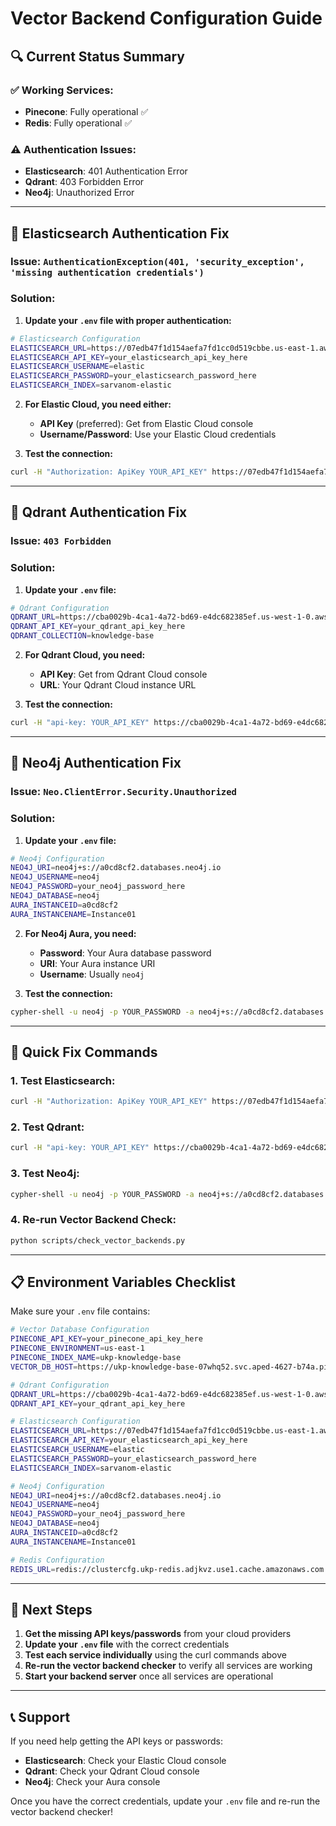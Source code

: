 # Vector Backend Configuration Guide

## 🔍 **Current Status Summary**

### ✅ **Working Services:**
- **Pinecone**: Fully operational ✅
- **Redis**: Fully operational ✅

### ⚠️ **Authentication Issues:**
- **Elasticsearch**: 401 Authentication Error
- **Qdrant**: 403 Forbidden Error  
- **Neo4j**: Unauthorized Error

---

## 🔧 **Elasticsearch Authentication Fix**

### **Issue:** `AuthenticationException(401, 'security_exception', 'missing authentication credentials')`

### **Solution:**

1. **Update your `.env` file with proper authentication:**

```bash
# Elasticsearch Configuration
ELASTICSEARCH_URL=https://07edb47f1d154aefa7fd1cc0d519cbbe.us-east-1.aws.found.io:443
ELASTICSEARCH_API_KEY=your_elasticsearch_api_key_here
ELASTICSEARCH_USERNAME=elastic
ELASTICSEARCH_PASSWORD=your_elasticsearch_password_here
ELASTICSEARCH_INDEX=sarvanom-elastic
```

2. **For Elastic Cloud, you need either:**
   - **API Key** (preferred): Get from Elastic Cloud console
   - **Username/Password**: Use your Elastic Cloud credentials

3. **Test the connection:**
```bash
curl -H "Authorization: ApiKey YOUR_API_KEY" https://07edb47f1d154aefa7fd1cc0d519cbbe.us-east-1.aws.found.io:443
```

---

## 🔧 **Qdrant Authentication Fix**

### **Issue:** `403 Forbidden`

### **Solution:**

1. **Update your `.env` file:**

```bash
# Qdrant Configuration
QDRANT_URL=https://cba0029b-4ca1-4a72-bd69-e4dc682385ef.us-west-1-0.aws.cloud.qdrant.io:6333
QDRANT_API_KEY=your_qdrant_api_key_here
QDRANT_COLLECTION=knowledge-base
```

2. **For Qdrant Cloud, you need:**
   - **API Key**: Get from Qdrant Cloud console
   - **URL**: Your Qdrant Cloud instance URL

3. **Test the connection:**
```bash
curl -H "api-key: YOUR_API_KEY" https://cba0029b-4ca1-4a72-bd69-e4dc682385ef.us-west-1-0.aws.cloud.qdrant.io:6333/collections
```

---

## 🔧 **Neo4j Authentication Fix**

### **Issue:** `Neo.ClientError.Security.Unauthorized`

### **Solution:**

1. **Update your `.env` file:**

```bash
# Neo4j Configuration
NEO4J_URI=neo4j+s://a0cd8cf2.databases.neo4j.io
NEO4J_USERNAME=neo4j
NEO4J_PASSWORD=your_neo4j_password_here
NEO4J_DATABASE=neo4j
AURA_INSTANCEID=a0cd8cf2
AURA_INSTANCENAME=Instance01
```

2. **For Neo4j Aura, you need:**
   - **Password**: Your Aura database password
   - **URI**: Your Aura instance URI
   - **Username**: Usually `neo4j`

3. **Test the connection:**
```bash
cypher-shell -u neo4j -p YOUR_PASSWORD -a neo4j+s://a0cd8cf2.databases.neo4j.io
```

---

## 🚀 **Quick Fix Commands**

### **1. Test Elasticsearch:**
```bash
curl -H "Authorization: ApiKey YOUR_API_KEY" https://07edb47f1d154aefa7fd1cc0d519cbbe.us-east-1.aws.found.io:443
```

### **2. Test Qdrant:**
```bash
curl -H "api-key: YOUR_API_KEY" https://cba0029b-4ca1-4a72-bd69-e4dc682385ef.us-west-1-0.aws.cloud.qdrant.io:6333/collections
```

### **3. Test Neo4j:**
```bash
cypher-shell -u neo4j -p YOUR_PASSWORD -a neo4j+s://a0cd8cf2.databases.neo4j.io -c "RETURN 1 as test"
```

### **4. Re-run Vector Backend Check:**
```bash
python scripts/check_vector_backends.py
```

---

## 📋 **Environment Variables Checklist**

Make sure your `.env` file contains:

```bash
# Vector Database Configuration
PINECONE_API_KEY=your_pinecone_api_key_here
PINECONE_ENVIRONMENT=us-east-1
PINECONE_INDEX_NAME=ukp-knowledge-base
VECTOR_DB_HOST=https://ukp-knowledge-base-07whq52.svc.aped-4627-b74a.pinecone.io

# Qdrant Configuration
QDRANT_URL=https://cba0029b-4ca1-4a72-bd69-e4dc682385ef.us-west-1-0.aws.cloud.qdrant.io:6333
QDRANT_API_KEY=your_qdrant_api_key_here

# Elasticsearch Configuration
ELASTICSEARCH_URL=https://07edb47f1d154aefa7fd1cc0d519cbbe.us-east-1.aws.found.io:443
ELASTICSEARCH_API_KEY=your_elasticsearch_api_key_here
ELASTICSEARCH_USERNAME=elastic
ELASTICSEARCH_PASSWORD=your_elasticsearch_password_here
ELASTICSEARCH_INDEX=sarvanom-elastic

# Neo4j Configuration
NEO4J_URI=neo4j+s://a0cd8cf2.databases.neo4j.io
NEO4J_USERNAME=neo4j
NEO4J_PASSWORD=your_neo4j_password_here
NEO4J_DATABASE=neo4j
AURA_INSTANCEID=a0cd8cf2
AURA_INSTANCENAME=Instance01

# Redis Configuration
REDIS_URL=redis://clustercfg.ukp-redis.adjkvz.use1.cache.amazonaws.com:6379
```

---

## 🎯 **Next Steps**

1. **Get the missing API keys/passwords** from your cloud providers
2. **Update your `.env` file** with the correct credentials
3. **Test each service individually** using the curl commands above
4. **Re-run the vector backend checker** to verify all services are working
5. **Start your backend server** once all services are operational

---

## 📞 **Support**

If you need help getting the API keys or passwords:
- **Elasticsearch**: Check your Elastic Cloud console
- **Qdrant**: Check your Qdrant Cloud console  
- **Neo4j**: Check your Aura console

Once you have the correct credentials, update your `.env` file and re-run the vector backend checker! 